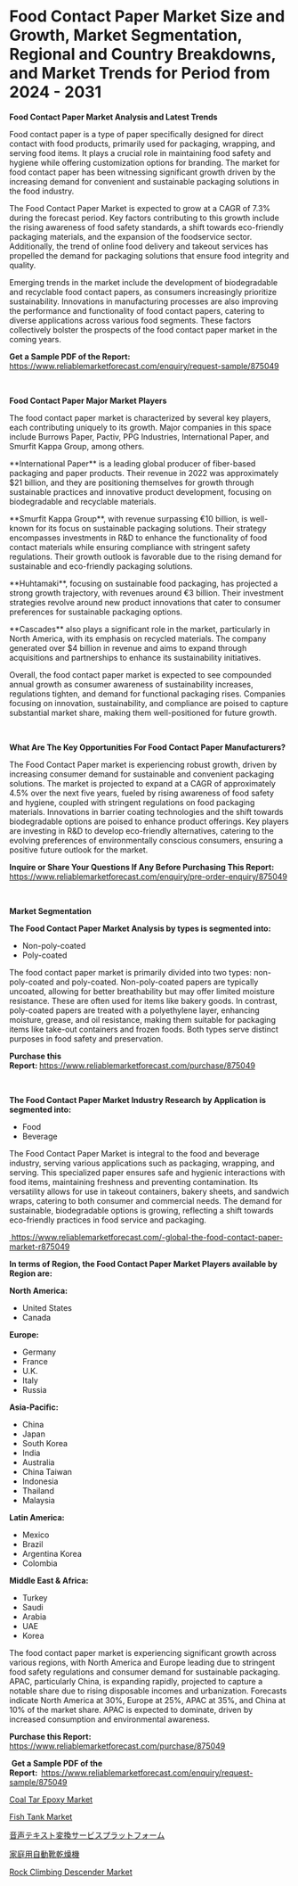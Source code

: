 <p><h1>Food Contact Paper Market Size and Growth, Market Segmentation, Regional and Country Breakdowns, and Market Trends for Period from 2024 -  2031</h1></p><p><strong>Food Contact Paper Market Analysis and Latest Trends</strong></p>
<p><p>Food contact paper is a type of paper specifically designed for direct contact with food products, primarily used for packaging, wrapping, and serving food items. It plays a crucial role in maintaining food safety and hygiene while offering customization options for branding. The market for food contact paper has been witnessing significant growth driven by the increasing demand for convenient and sustainable packaging solutions in the food industry.</p><p>The Food Contact Paper Market is expected to grow at a CAGR of 7.3% during the forecast period. Key factors contributing to this growth include the rising awareness of food safety standards, a shift towards eco-friendly packaging materials, and the expansion of the foodservice sector. Additionally, the trend of online food delivery and takeout services has propelled the demand for packaging solutions that ensure food integrity and quality.</p><p>Emerging trends in the market include the development of biodegradable and recyclable food contact papers, as consumers increasingly prioritize sustainability. Innovations in manufacturing processes are also improving the performance and functionality of food contact papers, catering to diverse applications across various food segments. These factors collectively bolster the prospects of the food contact paper market in the coming years.</p></p>
<p><strong>Get a Sample PDF of the Report:&nbsp;</strong> <a href="https://www.reliablemarketforecast.com/enquiry/request-sample/875049">https://www.reliablemarketforecast.com/enquiry/request-sample/875049</a></p>
<p>&nbsp;</p>
<p><strong>Food Contact Paper Major Market Players</strong></p>
<p><p>The food contact paper market is characterized by several key players, each contributing uniquely to its growth. Major companies in this space include Burrows Paper, Pactiv, PPG Industries, International Paper, and Smurfit Kappa Group, among others. </p><p>**International Paper** is a leading global producer of fiber-based packaging and paper products. Their revenue in 2022 was approximately $21 billion, and they are positioning themselves for growth through sustainable practices and innovative product development, focusing on biodegradable and recyclable materials.</p><p>**Smurfit Kappa Group**, with revenue surpassing €10 billion, is well-known for its focus on sustainable packaging solutions. Their strategy encompasses investments in R&D to enhance the functionality of food contact materials while ensuring compliance with stringent safety regulations. Their growth outlook is favorable due to the rising demand for sustainable and eco-friendly packaging solutions.</p><p>**Huhtamaki**, focusing on sustainable food packaging, has projected a strong growth trajectory, with revenues around €3 billion. Their investment strategies revolve around new product innovations that cater to consumer preferences for sustainable packaging options.</p><p>**Cascades** also plays a significant role in the market, particularly in North America, with its emphasis on recycled materials. The company generated over $4 billion in revenue and aims to expand through acquisitions and partnerships to enhance its sustainability initiatives.</p><p>Overall, the food contact paper market is expected to see compounded annual growth as consumer awareness of sustainability increases, regulations tighten, and demand for functional packaging rises. Companies focusing on innovation, sustainability, and compliance are poised to capture substantial market share, making them well-positioned for future growth.</p></p>
<p>&nbsp;</p>
<p><strong>What Are The Key Opportunities For Food Contact Paper Manufacturers?</strong></p>
<p><p>The Food Contact Paper market is experiencing robust growth, driven by increasing consumer demand for sustainable and convenient packaging solutions. The market is projected to expand at a CAGR of approximately 4.5% over the next five years, fueled by rising awareness of food safety and hygiene, coupled with stringent regulations on food packaging materials. Innovations in barrier coating technologies and the shift towards biodegradable options are poised to enhance product offerings. Key players are investing in R&D to develop eco-friendly alternatives, catering to the evolving preferences of environmentally conscious consumers, ensuring a positive future outlook for the market.</p></p>
<p><strong>Inquire or Share Your Questions If Any Before Purchasing This Report:</strong> <a href="https://www.reliablemarketforecast.com/enquiry/pre-order-enquiry/875049">https://www.reliablemarketforecast.com/enquiry/pre-order-enquiry/875049</a></p>
<p>&nbsp;</p>
<p><strong>Market Segmentation</strong></p>
<p><strong>The Food Contact Paper Market Analysis by types is segmented into:</strong></p>
<p><ul><li>Non-poly-coated</li><li>Poly-coated</li></ul></p>
<p><p>The food contact paper market is primarily divided into two types: non-poly-coated and poly-coated. Non-poly-coated papers are typically uncoated, allowing for better breathability but may offer limited moisture resistance. These are often used for items like bakery goods. In contrast, poly-coated papers are treated with a polyethylene layer, enhancing moisture, grease, and oil resistance, making them suitable for packaging items like take-out containers and frozen foods. Both types serve distinct purposes in food safety and preservation.</p></p>
<p><strong>Purchase this Report:&nbsp;</strong><a href="https://www.reliablemarketforecast.com/purchase/875049">https://www.reliablemarketforecast.com/purchase/875049</a></p>
<p>&nbsp;</p>
<p><strong>The Food Contact Paper Market Industry Research by Application is segmented into:</strong></p>
<p><ul><li>Food</li><li>Beverage</li></ul></p>
<p><p>The Food Contact Paper Market is integral to the food and beverage industry, serving various applications such as packaging, wrapping, and serving. This specialized paper ensures safe and hygienic interactions with food items, maintaining freshness and preventing contamination. Its versatility allows for use in takeout containers, bakery sheets, and sandwich wraps, catering to both consumer and commercial needs. The demand for sustainable, biodegradable options is growing, reflecting a shift towards eco-friendly practices in food service and packaging.</p></p>
<p><a href="https://www.reliablemarketforecast.com/-global-the-food-contact-paper-market-r875049">&nbsp;https://www.reliablemarketforecast.com/-global-the-food-contact-paper-market-r875049</a></p>
<p><strong>In terms of Region, the Food Contact Paper Market Players available by Region are:</strong></p>
<p>
    <p> <strong> North America: </strong>
        <ul>
            <li>United States</li>
            <li>Canada</li>
        </ul>
        </p> 
    <p> <strong> Europe: </strong>
        <ul>
            <li>Germany</li>
            <li>France</li>
            <li>U.K.</li>
            <li>Italy</li>
            <li>Russia</li>
        </ul>
        </p> 
    <p> <strong> Asia-Pacific: </strong>
        <ul>
            <li>China</li>
            <li>Japan</li>
            <li>South Korea</li>
            <li>India</li>
            <li>Australia</li>
            <li>China Taiwan</li>
            <li>Indonesia</li>
            <li>Thailand</li>
            <li>Malaysia</li>
        </ul>
        </p> 
    <p> <strong> Latin America: </strong>
        <ul>
            <li>Mexico</li>
            <li>Brazil</li>
            <li>Argentina Korea</li>
            <li>Colombia</li>
        </ul>
        </p> 
    <p> <strong> Middle East & Africa: </strong>
        <ul>
            <li>Turkey</li>
            <li>Saudi</li>
            <li>Arabia</li>
            <li>UAE</li>
            <li>Korea</li>
        </ul>
    </p>
    </p>
<p><p>The food contact paper market is experiencing significant growth across various regions, with North America and Europe leading due to stringent food safety regulations and consumer demand for sustainable packaging. APAC, particularly China, is expanding rapidly, projected to capture a notable share due to rising disposable incomes and urbanization. Forecasts indicate North America at 30%, Europe at 25%, APAC at 35%, and China at 10% of the market share. APAC is expected to dominate, driven by increased consumption and environmental awareness.</p></p>
<p><strong>Purchase this Report: </strong><a href="https://www.reliablemarketforecast.com/purchase/875049">https://www.reliablemarketforecast.com/purchase/875049</a></p>
<p>&nbsp;<strong>Get a Sample PDF of the Report:&nbsp;&nbsp;</strong><a href="https://www.reliablemarketforecast.com/enquiry/request-sample/875049">https://www.reliablemarketforecast.com/enquiry/request-sample/875049</a></p>
<p><strong></strong></p>
<p><p><a href="https://www.linkedin.com/pulse/navigating-global-coal-tar-epoxy-market-from-trends-strategy-ffwme?trackingId=Qh05hGViQ5up3w6UqW6O7g%3D%3D">Coal Tar Epoxy Market</a></p><p><a href="https://github.com/dringals/Market-Research-Report-List-6/blob/main/fish-tank-market.md">Fish Tank Market</a></p><p><a href="https://medium.com/@americahilario/speech-to-text-service-platforms-market-%E3%81%AE%E3%82%B0%E3%83%AD%E3%83%BC%E3%83%90%E3%83%AB%E5%B8%82%E5%A0%B4%E6%A6%82%E8%A6%81%E3%81%AF-%E4%B8%96%E7%95%8C%E3%81%8A%E3%82%88%E3%81%B3%E4%B8%BB%E8%A6%81%E5%B8%82%E5%A0%B4%E3%81%AB%E3%81%8A%E3%81%91%E3%82%8B%E6%A5%AD%E7%95%8C%E3%81%AB%E5%BD%B1%E9%9F%BF%E3%82%92%E4%B8%8E%E3%81%88%E3%82%8B%E4%B8%BB%E8%A6%81%E3%81%AA%E3%83%88%E3%83%AC%E3%83%B3%E3%83%89%E3%81%AB%E3%81%A4%E3%81%84%E3%81%A6-%E7%8B%AC%E8%87%AA%E3%81%AE%E8%A6%96%E7%82%B9%E3%82%92%E6%8F%90%E4%BE%9B%E3%81%97%E3%81%BE%E3%81%99-d42f8e2e3d68">音声テキスト変換サービスプラットフォーム</a></p><p><a href="https://medium.com/@americahilario/household-automatic-shoe-dryers-market-%E3%81%AE%E3%82%B0%E3%83%AD%E3%83%BC%E3%83%90%E3%83%AB%E5%B8%82%E5%A0%B4%E6%A6%82%E8%A6%81%E3%81%AF-%E4%B8%96%E7%95%8C%E3%81%8A%E3%82%88%E3%81%B3%E4%B8%BB%E8%A6%81%E5%B8%82%E5%A0%B4%E3%81%AB%E3%81%8A%E3%81%91%E3%82%8B%E6%A5%AD%E7%95%8C%E3%81%AB%E5%BD%B1%E9%9F%BF%E3%82%92%E4%B8%8E%E3%81%88%E3%82%8B%E4%B8%BB%E8%A6%81%E3%81%AA%E3%83%88%E3%83%AC%E3%83%B3%E3%83%89%E3%81%AB%E3%81%A4%E3%81%84%E3%81%A6-%E7%8B%AC%E8%87%AA%E3%81%AE%E8%A6%96%E7%82%B9%E3%82%92%E6%8F%90%E4%BE%9B%E3%81%97%E3%81%BE%E3%81%99-207678cdfcf4">家庭用自動靴乾燥機</a></p><p><a href="https://www.linkedin.com/pulse/global-rock-climbing-descender-market-sector-types-applications-vmygc?trackingId=o9OWJg6NRS2QSdZQGM53Aw%3D%3D">Rock Climbing Descender Market</a></p></p>
